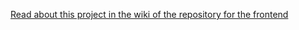 [Read about this project in the wiki of the repository for the frontend](https://github.com/Marijn459595/characterbuilder/wiki)
